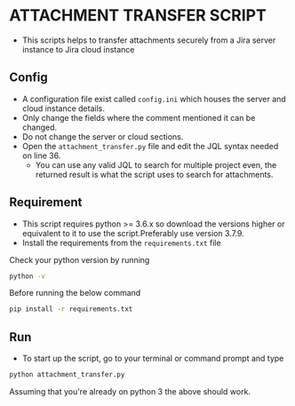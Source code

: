 # ATTACHMENT TRANSFER SCRIPT

* This scripts helps to transfer attachments securely from a Jira server instance to Jira cloud instance

## Config
* A configuration file exist called `config.ini` which houses the server and cloud instance details.
* Only change the fields where the comment mentioned it can be changed.
* Do not change the server or cloud sections.
* Open the `attachment_transfer.py` file and edit the JQL syntax needed on line 36.
  * You can use any valid JQL to search for multiple project even, the returned result is what the script uses to search for attachments.

## Requirement
* This script requires python >= 3.6.x so download the versions higher or equivalent to it to use the script.Preferably use version 3.7.9.
* Install the requirements from the `requirements.txt` file

Check your python version by running
```bash
python -v
```

Before running the below command
```bash
pip install -r requirements.txt
```

## Run
* To start up the script, go to your terminal or command prompt and type
```python
python attachment_transfer.py
```
Assuming that you're already on python 3 the above should work.
